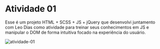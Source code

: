 # Atividade 01

Esse é um projeto HTML + SCSS + JS + jQuery que desenvolvi juntamento com Leo Dias como atividade para treinar seus conhecimentos em JS e manipular o DOM de forma intuitiva focado na experiência do usuário. 

![atividade-01](https://user-images.githubusercontent.com/22456740/77018014-d9300f00-695a-11ea-8d6d-d74a401ba640.gif)
